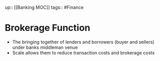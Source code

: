 up:: [[Banking MOC]]
tags:: #Finance 
# Brokerage Function
- The bringing together of lenders and borrowers (buyer and sellers) under banks middleman venue
- Scale allows them to reduce transaction costs and brokerage costs
